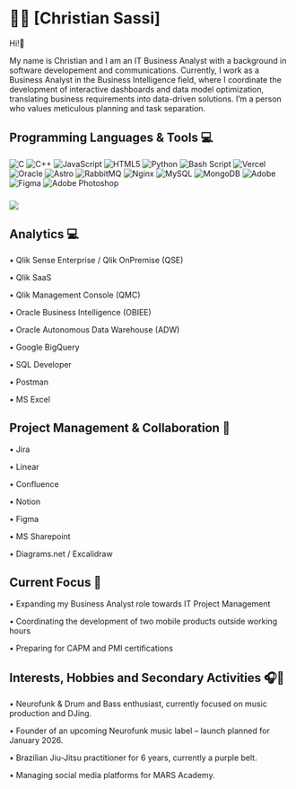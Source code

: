 # 👨‍💻 [Christian Sassi]

Hi!👋

My name is Christian and I am an IT Business Analyst with a background in software developement and communications. Currently, I work as a Business Analyst in the Business Intelligence field, where I coordinate the development of interactive dashboards and data model optimization, translating business requirements into data-driven solutions.
I’m a person who values meticulous planning and task separation.

## Programming Languages & Tools 💻

![C](https://img.shields.io/badge/c-%2300599C.svg?style=for-the-badge&logo=c&logoColor=white) ![C++](https://img.shields.io/badge/c++-%2300599C.svg?style=for-the-badge&logo=c%2B%2B&logoColor=white) ![JavaScript](https://img.shields.io/badge/javascript-%23323330.svg?style=for-the-badge&logo=javascript&logoColor=%23F7DF1E) ![HTML5](https://img.shields.io/badge/html5-%23E34F26.svg?style=for-the-badge&logo=html5&logoColor=white) ![Python](https://img.shields.io/badge/python-3670A0?style=for-the-badge&logo=python&logoColor=ffdd54) ![Bash Script](https://img.shields.io/badge/bash_script-%23121011.svg?style=for-the-badge&logo=gnu-bash&logoColor=white) ![Vercel](https://img.shields.io/badge/vercel-%23000000.svg?style=for-the-badge&logo=vercel&logoColor=white) ![Oracle](https://img.shields.io/badge/Oracle-F80000?style=for-the-badge&logo=oracle&logoColor=white) ![Astro](https://img.shields.io/badge/astro-%232C2052.svg?style=for-the-badge&logo=astro&logoColor=white) ![RabbitMQ](https://img.shields.io/badge/rabbitmq-FF6600?style=for-the-badge&logo=rabbitmq&logoColor=white) ![Nginx](https://img.shields.io/badge/nginx-%23009639.svg?style=for-the-badge&logo=nginx&logoColor=white) ![MySQL](https://img.shields.io/badge/mysql-4479A1.svg?style=for-the-badge&logo=mysql&logoColor=white) ![MongoDB](https://img.shields.io/badge/MongoDB-%234ea94b.svg?style=for-the-badge&logo=mongodb&logoColor=white) ![Adobe](https://img.shields.io/badge/adobe-%23FF0000.svg?style=for-the-badge&logo=adobe&logoColor=white) ![Figma](https://img.shields.io/badge/figma-%23F24E1E.svg?style=for-the-badge&logo=figma&logoColor=white) ![Adobe Photoshop](https://img.shields.io/badge/adobe%20photoshop-%2331A8FF.svg?style=for-the-badge&logo=adobe%20photoshop&logoColor=white)

###

![](https://github-readme-stats.vercel.app/api/top-langs/?username=chsassi&theme=github_dark&hide_border=false&include_all_commits=false&count_private=false&layout=compact)


## Analytics 💻

• Qlik Sense Enterprise / Qlik OnPremise (QSE)

• Qlik SaaS

• Qlik Management Console (QMC)

• Oracle Business Intelligence (OBIEE)

• Oracle Autonomous Data Warehouse (ADW)

• Google BigQuery

• SQL Developer

• Postman

• MS Excel

## Project Management & Collaboration 👥

• Jira

• Linear

• Confluence

• Notion

• Figma

• MS Sharepoint

• Diagrams.net / Excalidraw

## Current Focus 🚀

• Expanding my Business Analyst role towards IT Project Management  

• Coordinating the development of two mobile products outside working hours  

• Preparing for CAPM and PMI certifications

## Interests, Hobbies and Secondary Activities 🎧🥋

• Neurofunk & Drum and Bass enthusiast, currently focused on music production and DJing.  

• Founder of an upcoming Neurofunk music label – launch planned for January 2026.  

• Brazilian Jiu-Jitsu practitioner for 6 years, currently a purple belt.  

• Managing social media platforms for MARS Academy.
